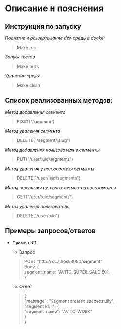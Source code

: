 # Описание и пояснения
## Инструкция по запуску
*Поднятие и развертывание dev-среды в docker*
>Make run

*Запуск тестов*
>Make tests

*Удаление среды*
>Make сlean

## Список реализованных методов:

*Метод добавления сегмента*
>POST("/segment")

*Метод удаления сегмента*
>DELETE("/segment/:slug")

*Метод добавления пользователя в сегменты*
>PUT("/user/:uid/segments")

*Метод удаления у пользователя сегменты*
>DELETE("/user/:uid/segments")

*Метод получения активных сегментов пользователя*
>GET("/user/:uid/segments")

*Метод удаления пользователя*
>DELETE("/user/:uid")

## Примеры запросов/ответов
-   Пример №1
    - Запрос
    > POST "http://localhost:8080/segment"  
    Body: {  
         segment_name: "AVITO_SUPER_SALE_50",  
    }
    - Ответ

    > {  
        "message": "Segment created successfully",  
        "segment id: 1": {  
            "segment_name": "AVITO_WORK"  
        }  
    }  